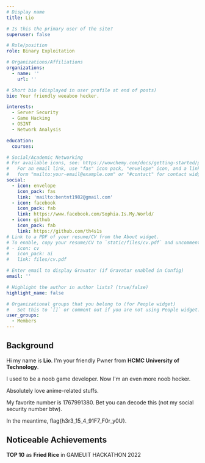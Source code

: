```yaml
---
# Display name
title: Lio

# Is this the primary user of the site?
superuser: false

# Role/position
role: Binary Exploitation

# Organizations/Affiliations
organizations:
  - name: ''
    url: ''

# Short bio (displayed in user profile at end of posts)
bio: Your friendly weeaboo hecker.

interests:
  - Server Security
  - Game Hacking
  - OSINT
  - Network Analysis

education:
  courses:

# Social/Academic Networking
# For available icons, see: https://wowchemy.com/docs/getting-started/page-builder/#icons
#   For an email link, use "fas" icon pack, "envelope" icon, and a link in the
#   form "mailto:your-email@example.com" or "#contact" for contact widget.
social:
  - icon: envelope
    icon_pack: fas
    link: 'mailto:bentnt1982@gmail.com'
  - icon: facebook
    icon_pack: fab
    link: https://www.facebook.com/Sophia.Is.My.World/
  - icon: github
    icon_pack: fab
    link: https://github.com/th4s1s
# Link to a PDF of your resume/CV from the About widget.
# To enable, copy your resume/CV to `static/files/cv.pdf` and uncomment the lines below.
# - icon: cv
#   icon_pack: ai
#   link: files/cv.pdf

# Enter email to display Gravatar (if Gravatar enabled in Config)
email: ''

# Highlight the author in author lists? (true/false)
highlight_name: false

# Organizational groups that you belong to (for People widget)
#   Set this to `[]` or comment out if you are not using People widget.
user_groups:
  - Members
---
```


## Background

Hi my name is **Lio**. I'm your friendly Pwner from **HCMC University of Technology**.

I used to be a noob game developer. Now I'm an even more noob hecker.

Absolutely love anime-related stuffs.

My favorite number is 1767991380. Bet you can decode this (not my social security number btw).

In the meantime, flag{h3r3_15_4_91F7_F0r_y0U}.

## Noticeable Achievements

**TOP 10** as **Fried Rice** in GAMEUIT HACKATHON 2022